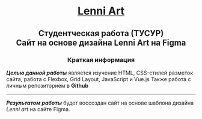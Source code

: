 <center>

# [Lenni Art](https://omigros.github.io/LenniArt.io/) </center>
<h2><p style="text-align: center;">Студентческая работа (ТУСУР)<br>
Сайт на основе дизайна Lenni Art на Figma</p></h2>

<h3><p style="text-align: center;">Краткая информация</p></h3>

***Целью данной работы*** является изучение HTML, CSS-стилей
разметок сайта, работа с Flexbox, Grid Layout, JavaScript и Vue.js
Также работа с личным репозиторием в **Github**

***

***Результатом работы*** будет воссоздан сайт на основе шаблона дизайна *Lenni art* на сайте Figma.